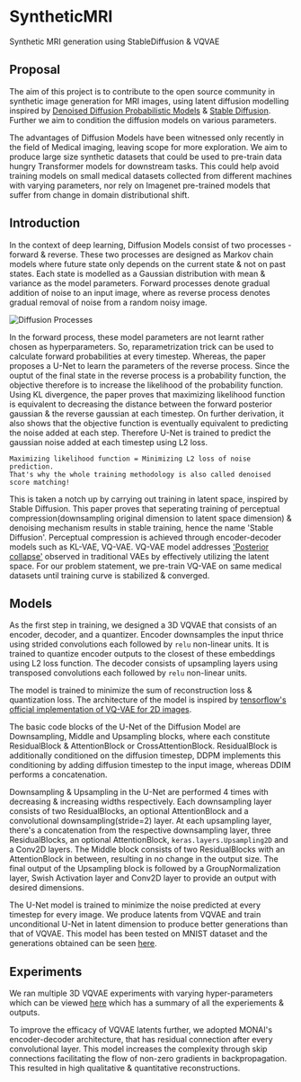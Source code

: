 # SyntheticMRI

Synthetic MRI generation using StableDiffusion &amp; VQVAE

## Proposal
The aim of this project is to contribute to the open source community in synthetic image generation for MRI images, using latent diffusion modelling inspired by [Denoised Diffusion Probabilistic Models](https://arxiv.org/pdf/2006.11239.pdf) &amp; [Stable Diffusion](https://arxiv.org/abs/2112.10752). Further we aim to condition the diffusion models on various parameters.

The advantages of Diffusion Models have been witnessed only recently in the field of Medical imaging, leaving scope for more exploration. We aim to produce large size synthetic datasets that could be used to pre-train data hungry Transformer models for downstream tasks. This could help avoid training models on small medical datasets collected from different machines with varying parameters, nor rely on Imagenet pre-trained models that suffer from change in domain distributional shift.

## Introduction
In the context of deep learning, Diffusion Models consist of two processes - forward & reverse. These two processes are designed as Markov chain models where future state only depends on the current state & not on past states. Each state is modelled as a Gaussian distribution with mean & variance as the model parameters. Forward processes denote gradual addition of noise to an input image, where as reverse process denotes gradual removal of noise from a random noisy image.

![Diffusion Processes](https://github.com/lb-97/SyntheticMRI/blob/main/_static/diffusionmodel.png)

In the forward process, these model parameters are not learnt rather chosen as hyperparameters. So, reparametrization trick can be used to calculate forward probabilities at every timestep. Whereas, the paper proposes a U-Net to learn the parameters of the reverse process. Since the ouptut of the final state in the reverse process is a probability function, the objective therefore is to increase the likelihood of the probability function. Using KL divergence, the paper proves that maximizing likelihood function is equivalent to decreasing the distance between the forward posterior gaussian & the reverse gaussian at each timestep. On further derivation, it also shows that the objective function is eventually equivalent to predicting the noise added at each step. Therefore U-Net is trained to predict the gaussian noise added at each timestep using L2 loss.

```
Maximizing likelihood function = Minimizing L2 loss of noise prediction.
That's why the whole training methodology is also called denoised score matching!
```

This is taken a notch up by carrying out training in latent space, inspired by Stable Diffusion. This paper proves that seperating training of perceptual compression(downsampling original dimension to latent space dimension) & denoising mechanism results in stable training, hence the name 'Stable Diffusion'. Perceptual compression is achieved through encoder-decoder models such as KL-VAE, VQ-VAE. VQ-VAE model addresses ['Posterior collapse'](https://github.com/lb-97/GenerativeAI-VQVAE-MNIST/blob/main/README.md) observed in traditional VAEs by effectively utilizing the latent space. For our problem statement, we pre-train VQ-VAE on same medical datasets until training curve is stabilized & converged. 

## Models
As the first step in training, we designed a 3D VQVAE that consists of an encoder, decoder, and a quantizer. Encoder downsamples the input thrice using strided convolutions each followed by ``relu`` non-linear units. It is trained to quantize encoder outputs to the closest of these embeddings using L2 loss function. The decoder consists of upsampling layers using transposed convolutions each followed by ``relu`` non-linear units. 

The model is trained to minimize the sum of reconstruction loss & quantization loss. The architecture of the model is inspired by [tensorflow's official implementation of VQ-VAE for 2D images](https://keras.io/examples/generative/vq_vae/).

The basic code blocks of the U-Net of the Diffusion Model are Downsampling, Middle and Upsampling blocks, where each constitute ResidualBlock & AttentionBlock or CrossAttentionBlock. ResidualBlock is additionally conditioned on the diffusion timestep, DDPM implements this conditioning by adding diffusion timestep to the input image, whereas DDIM performs a concatenation.

Downsampling & Upsampling in the U-Net are performed 4 times with decreasing & increasing widths respectively. Each downsampling layer consists of two ResidualBlocks, an optional AttentionBlock and a convolutional downsampling(stride=2) layer. At each upsampling layer, there's a concatenation from the respective downsampling layer, three ResidualBlocks, an optional AttentionBlock, ``keras.layers.Upsampling2D`` and a Conv2D layers. The Middle block consists of two ResidualBlocks with an AttentionBlock in between, resulting in no change in the output size. The final output of the Upsampling block is followed by a GroupNormalization layer, Swish Activation layer and Conv2D layer to provide an output with desired dimensions.

The U-Net model is trained to minimize the noise predicted at every timestep for every image. We produce latents from VQVAE and train unconditional U-Net in latent dimension to produce better generations than that of VQVAE. This model has been tested on MNIST dataset and the generations obtained can be seen [here](https://github.com/dipy/dipy/blob/master/doc/_static/DM-MNIST-DDIM300-108epoch.png).

## Experiments
We ran multiple 3D VQVAE experiments with varying hyper-parameters which can be viewed [here](https://api.wandb.ai/links/dipy_genai/dzrwwnai) which has a summary of all the experiements & outputs.

To improve the efficacy of VQVAE latents further, we adopted MONAI's encoder-decoder architecture, that has residual connection after every convolutional layer. This model increases the complexity through skip connections facilitating the flow of non-zero gradients in backpropagation. This resulted in high qualitative & quantitative reconstructions.









